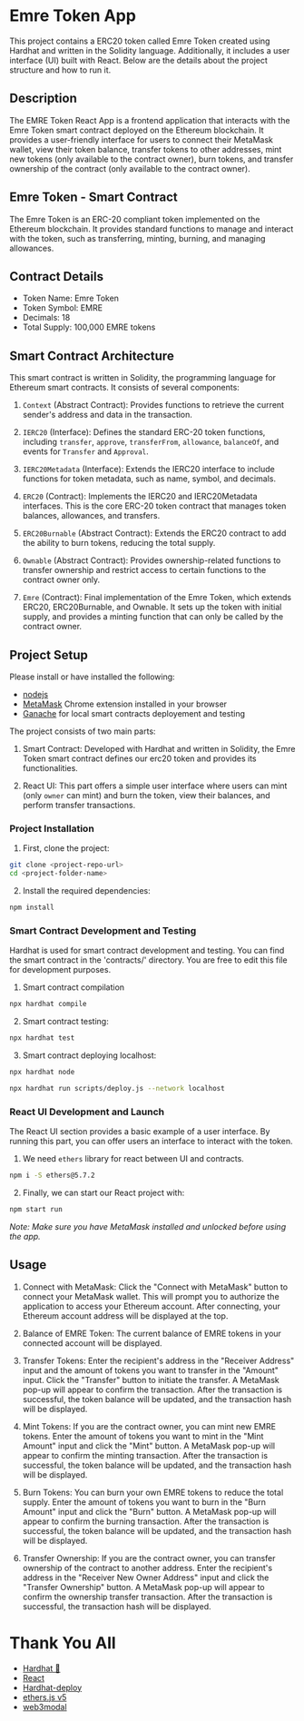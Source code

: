 # Emre Token App

This project contains a ERC20 token called Emre Token created using Hardhat and written in the Solidity language. Additionally, it includes a user interface (UI) built with React. Below are the details about the project structure and how to run it.

## Description

The EMRE Token React App is a frontend application that interacts with the Emre Token smart contract deployed on the Ethereum blockchain. It provides a user-friendly interface for users to connect their MetaMask wallet, view their token balance, transfer tokens to other addresses, mint new tokens (only available to the contract owner), burn tokens, and transfer ownership of the contract (only available to the contract owner).

## Emre Token - Smart Contract

The Emre Token is an ERC-20 compliant token implemented on the Ethereum blockchain. It provides standard functions to manage and interact with the token, such as transferring, minting, burning, and managing allowances.

## Contract Details

- Token Name: Emre Token
- Token Symbol: EMRE
- Decimals: 18
- Total Supply: 100,000 EMRE tokens

## Smart Contract Architecture

This smart contract is written in Solidity, the programming language for Ethereum smart contracts. It consists of several components:

1.  `Context` (Abstract Contract): Provides functions to retrieve the current sender's address and data in the transaction.

2.  `IERC20` (Interface): Defines the standard ERC-20 token functions, including `transfer`, `approve`, `transferFrom`, `allowance`, `balanceOf`, and events for `Transfer` and `Approval`.

3.  `IERC20Metadata` (Interface): Extends the IERC20 interface to include functions for token metadata, such as name, symbol, and decimals.

4.  `ERC20` (Contract): Implements the IERC20 and IERC20Metadata interfaces. This is the core ERC-20 token contract that manages token balances, allowances, and transfers.

5.  `ERC20Burnable` (Abstract Contract): Extends the ERC20 contract to add the ability to burn tokens, reducing the total supply.

6.  `Ownable` (Abstract Contract): Provides ownership-related functions to transfer ownership and restrict access to certain functions to the contract owner only.

7.  `Emre` (Contract): Final implementation of the Emre Token, which extends ERC20, ERC20Burnable, and Ownable. It sets up the token with initial supply, and provides a minting function that can only be called by the contract owner.

## Project Setup

Please install or have installed the following:

- [nodejs](https://nodejs.org/en/download/)
- [MetaMask](https://metamask.io) Chrome extension installed in your browser
- [Ganache](https://trufflesuite.com/ganache/) for local smart contracts deployement and testing

The project consists of two main parts:

1. Smart Contract: Developed with Hardhat and written in Solidity, the Emre Token smart contract defines our erc20 token and provides its functionalities.

2. React UI: This part offers a simple user interface where users can mint (only `owner` can mint) and burn the token, view their balances, and perform transfer transactions.

### Project Installation

1. First, clone the project:

```bash
git clone <project-repo-url>
cd <project-folder-name>
```

2. Install the required dependencies:

```bash
npm install
```

### Smart Contract Development and Testing

Hardhat is used for smart contract development and testing. You can find the smart contract in the 'contracts/' directory. You are free to edit this file for development purposes.

1. Smart contract compilation

```bash
npx hardhat compile
```

2. Smart contract testing:

```bash
npx hardhat test
```

3. Smart contract deploying localhost:

```bash
npx hardhat node
```

```bash
npx hardhat run scripts/deploy.js --network localhost
```

### React UI Development and Launch

The React UI section provides a basic example of a user interface. By running this part, you can offer users an interface to interact with the token.

1. We need `ethers` library for react between UI and contracts.

```bash
npm i -S ethers@5.7.2
```

2. Finally, we can start our React project with:

```bash
npm start run
```

_Note: Make sure you have MetaMask installed and unlocked before using the app._

## Usage

1.  Connect with MetaMask: Click the "Connect with MetaMask" button to connect your MetaMask wallet. This will prompt you to authorize the application to access your Ethereum account. After connecting, your Ethereum account address will be displayed at the top.

2.  Balance of EMRE Token: The current balance of EMRE tokens in your connected account will be displayed.

3.  Transfer Tokens: Enter the recipient's address in the "Receiver Address" input and the amount of tokens you want to transfer in the "Amount" input. Click the "Transfer" button to initiate the transfer. A MetaMask pop-up will appear to confirm the transaction. After the transaction is successful, the token balance will be updated, and the transaction hash will be displayed.

4.  Mint Tokens: If you are the contract owner, you can mint new EMRE tokens. Enter the amount of tokens you want to mint in the "Mint Amount" input and click the "Mint" button. A MetaMask pop-up will appear to confirm the minting transaction. After the transaction is successful, the token balance will be updated, and the transaction hash will be displayed.

5.  Burn Tokens: You can burn your own EMRE tokens to reduce the total supply. Enter the amount of tokens you want to burn in the "Burn Amount" input and click the "Burn" button. A MetaMask pop-up will appear to confirm the burning transaction. After the transaction is successful, the token balance will be updated, and the transaction hash will be displayed.

6.  Transfer Ownership: If you are the contract owner, you can transfer ownership of the contract to another address. Enter the recipient's address in the "Receiver New Owner Address" input and click the "Transfer Ownership" button. A MetaMask pop-up will appear to confirm the ownership transfer transaction. After the transaction is successful, the transaction hash will be displayed.

# Thank You All

- [Hardhat 👷](https://hardhat.org/)
- [React](https://react.dev)
- [Hardhat-deploy](https://hardhat.org/plugins/hardhat-deploy.html)
- [ethers.js v5](https://github.com/ethers-io/ethers.js#readme)
- [web3modal](https://github.com/Web3Modal/web3modal#web3modal)
